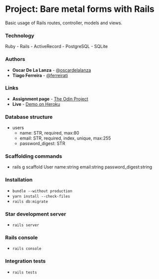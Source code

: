 # Project: Bare metal forms with Rails

Basic usage of Rails routes, controller, models and views.

### Technology

Ruby - Rails - ActiveRecord - PostgreSQL - SQLite 

### Authors

- **Oscar De La Lanza** - [@oscardelalanza](https://github.com/oscardelalanza)
- **Tiago Ferreira** - [@ferreirati](https://github.com/ferreirati)

### Links

- **Assignment page** - [The Odin Project](https://www.theodinproject.com/courses/ruby-on-rails/lessons/forms)
- **Live** - [Demo on Heroku](https://sleepy-caverns-46639.herokuapp.com/)

### Database structure
- users
  - name: STR, required, max:80
  - email: STR, required, index, unique, max:255
  - password_digest: STR

### Scaffolding commands
- rails g scaffold User name:string email:string password_digest:string

### Installation
- `bundle --without production`
- `yarn install --check-files`
- `rails db:migrate` 

### Star development server
- `rails server`

### Rails console
- `rails console`

### Integration tests
- `rails tests`
